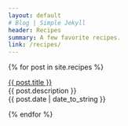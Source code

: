 ```yaml
---
layout: default
# Blog | Simple Jekyll
header: Recipes
summary: A few favorite recipes.
link: /recipes/
---
```


{% for post in site.recipes %}
  <p><a href="{{ post.url }}">{{ post.title }}</a><br>
  {{ post.description }}<br>
  {{ post.date | date_to_string }}</p>
{% endfor %}